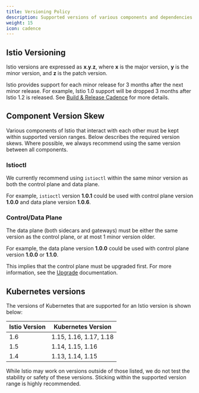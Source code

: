 ```yaml
---
title: Versioning Policy
description: Supported versions of various components and dependencies of Istio.
weight: 15
icon: cadence
---
```


## Istio Versioning

Istio versions are expressed as **x**.**y**.**z**, where **x** is the major version, **y** is the minor version, and **z** is the patch version.

Istio provides support for each minor release for 3 months after the next minor release. For example, Istio 1.0 support will be dropped 3 months after Istio 1.2 is released. See [Build & Release Cadence](/about/release-cadence/) for more details.

## Component Version Skew

Various components of Istio that interact with each other must be kept within supported version ranges. Below describes the required version skews. Where possible, we always recommend using the same version between all components.

### Istioctl

We currently recommend using `istioctl` within the same minor version as both the control plane and data plane.

For example, `istioctl` version **1.0.1** could be used with control plane version **1.0.0** and data plane version **1.0.6**.

### Control/Data Plane

The data plane (both sidecars and gateways) must be either the same version as the control plane, or at most 1 minor version older.

For example, the data plane version **1.0.0** could be used with control plane version **1.0.0** or **1.1.0**.

This implies that the control plane must be upgraded first. For more information, see the [Upgrade](/docs/setup/upgrade/) documentation.

## Kubernetes versions

The versions of Kubernetes that are supported for an Istio version is shown below:

|Istio Version       | Kubernetes Version
|--------------------|-----------------------
|1.6                 | 1.15, 1.16, 1.17, 1.18
|1.5                 | 1.14, 1.15, 1.16
|1.4                 | 1.13, 1.14, 1.15

While Istio may work on versions outside of those listed, we do not test the stability or safety of these versions. Sticking within the supported version range is highly recommended.
